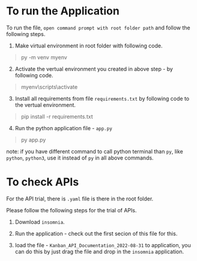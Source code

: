 # **To run the Application**

To run the file,  `open command prompt with root folder path` and follow the following steps.

1.  Make virtual environment in root folder with following code.

> py -m venv myenv

2. Activate the vertual environment you created in above step - by following code.
>myenv\scripts\activate

3.  Install all requirements from file `requirements.txt` by following code to the vertual environment.

> pip install -r requirements.txt

4. Run the python application file - `app.py`

> py app.py

note: if you have different command to call python terminal than `py`, like `python`, `python3`, use it instead of `py` in all above commands.

# **To check APIs**
For the API trial, there is `.yaml` file is there in the root folder.

Please follow the following steps for the trial of APIs.

1. Download `insomnia`.

2. Run the application - check out the first secion of this file for this.

3. load the file - `Kanban_API_Documentation_2022-08-31` to application, you can do this by just drag the file and drop in the `insomnia` application.